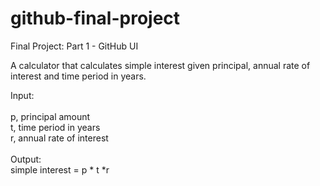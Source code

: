 # github-final-project
Final Project: Part 1 - GitHub UI

A calculator that calculates simple interest given principal, annual rate of interest and time period in years.

Input: <br>
<br>
p, principal amount <br>
t, time period in years <br>
r, annual rate of interest <br>
<br>
Output: <br>
simple interest = p \* t \*r
